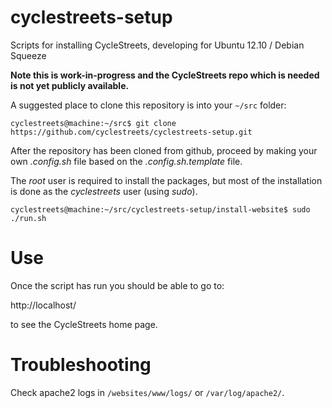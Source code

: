 cyclestreets-setup
==================

Scripts for installing CycleStreets, developing for Ubuntu 12.10 / Debian Squeeze

**Note this is work-in-progress and the CycleStreets repo which is needed is not yet publicly available.**

A suggested place to clone this repository is into your `~/src` folder:

    cyclestreets@machine:~/src$ git clone https://github.com/cyclestreets/cyclestreets-setup.git

After the repository has been cloned from github, proceed by making your own *.config.sh* file based on the *.config.sh.template* file.

The *root* user is required to install the packages, but most of the installation is done as the *cyclestreets* user (using *sudo*).

    cyclestreets@machine:~/src/cyclestreets-setup/install-website$ sudo ./run.sh

Use
===

Once the script has run you should be able to go to:

http://localhost/

to see the CycleStreets home page.

Troubleshooting
===============
Check apache2 logs in `/websites/www/logs/` or `/var/log/apache2/`.

